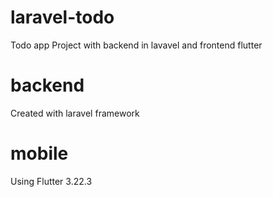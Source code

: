# laravel-todo
Todo app Project with backend in lavavel and frontend flutter


# backend
Created with laravel framework

# mobile
Using Flutter  3.22.3
